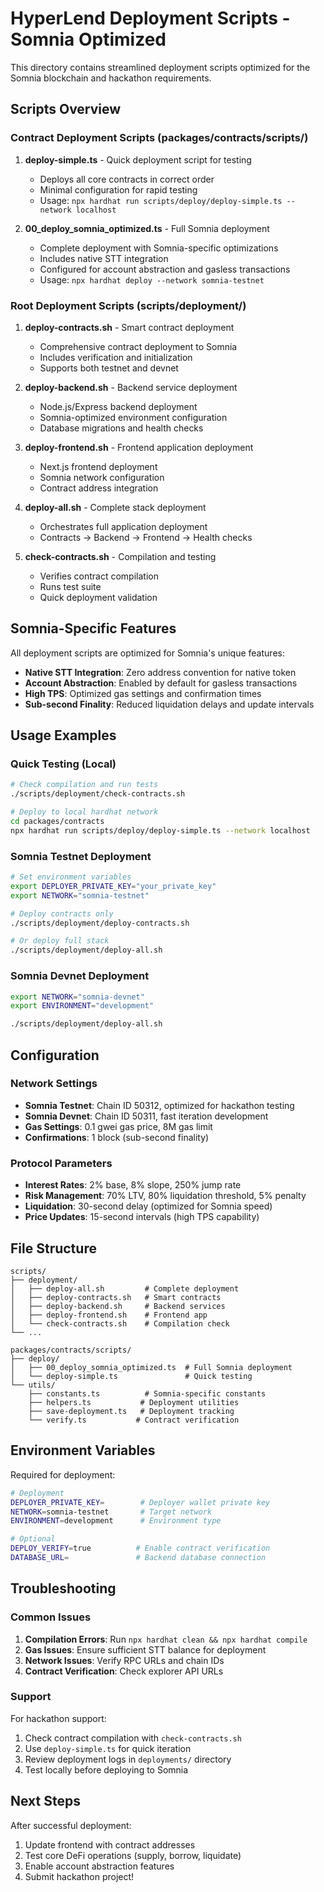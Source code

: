# HyperLend Deployment Scripts - Somnia Optimized

This directory contains streamlined deployment scripts optimized for the Somnia blockchain and hackathon requirements.

## Scripts Overview

### Contract Deployment Scripts (packages/contracts/scripts/)

1. **deploy-simple.ts** - Quick deployment script for testing

   - Deploys all core contracts in correct order
   - Minimal configuration for rapid testing
   - Usage: `npx hardhat run scripts/deploy/deploy-simple.ts --network localhost`

2. **00_deploy_somnia_optimized.ts** - Full Somnia deployment
   - Complete deployment with Somnia-specific optimizations
   - Includes native STT integration
   - Configured for account abstraction and gasless transactions
   - Usage: `npx hardhat deploy --network somnia-testnet`

### Root Deployment Scripts (scripts/deployment/)

1. **deploy-contracts.sh** - Smart contract deployment

   - Comprehensive contract deployment to Somnia
   - Includes verification and initialization
   - Supports both testnet and devnet

2. **deploy-backend.sh** - Backend service deployment

   - Node.js/Express backend deployment
   - Somnia-optimized environment configuration
   - Database migrations and health checks

3. **deploy-frontend.sh** - Frontend application deployment

   - Next.js frontend deployment
   - Somnia network configuration
   - Contract address integration

4. **deploy-all.sh** - Complete stack deployment

   - Orchestrates full application deployment
   - Contracts → Backend → Frontend → Health checks

5. **check-contracts.sh** - Compilation and testing
   - Verifies contract compilation
   - Runs test suite
   - Quick deployment validation

## Somnia-Specific Features

All deployment scripts are optimized for Somnia's unique features:

- **Native STT Integration**: Zero address convention for native token
- **Account Abstraction**: Enabled by default for gasless transactions
- **High TPS**: Optimized gas settings and confirmation times
- **Sub-second Finality**: Reduced liquidation delays and update intervals

## Usage Examples

### Quick Testing (Local)

```bash
# Check compilation and run tests
./scripts/deployment/check-contracts.sh

# Deploy to local hardhat network
cd packages/contracts
npx hardhat run scripts/deploy/deploy-simple.ts --network localhost
```

### Somnia Testnet Deployment

```bash
# Set environment variables
export DEPLOYER_PRIVATE_KEY="your_private_key"
export NETWORK="somnia-testnet"

# Deploy contracts only
./scripts/deployment/deploy-contracts.sh

# Or deploy full stack
./scripts/deployment/deploy-all.sh
```

### Somnia Devnet Deployment

```bash
export NETWORK="somnia-devnet"
export ENVIRONMENT="development"

./scripts/deployment/deploy-all.sh
```

## Configuration

### Network Settings

- **Somnia Testnet**: Chain ID 50312, optimized for hackathon testing
- **Somnia Devnet**: Chain ID 50311, fast iteration development
- **Gas Settings**: 0.1 gwei gas price, 8M gas limit
- **Confirmations**: 1 block (sub-second finality)

### Protocol Parameters

- **Interest Rates**: 2% base, 8% slope, 250% jump rate
- **Risk Management**: 70% LTV, 80% liquidation threshold, 5% penalty
- **Liquidation**: 30-second delay (optimized for Somnia speed)
- **Price Updates**: 15-second intervals (high TPS capability)

## File Structure

```
scripts/
├── deployment/
│   ├── deploy-all.sh         # Complete deployment
│   ├── deploy-contracts.sh   # Smart contracts
│   ├── deploy-backend.sh     # Backend services
│   ├── deploy-frontend.sh    # Frontend app
│   └── check-contracts.sh    # Compilation check
└── ...

packages/contracts/scripts/
├── deploy/
│   ├── 00_deploy_somnia_optimized.ts  # Full Somnia deployment
│   └── deploy-simple.ts               # Quick testing
└── utils/
    ├── constants.ts          # Somnia-specific constants
    ├── helpers.ts           # Deployment utilities
    ├── save-deployment.ts   # Deployment tracking
    └── verify.ts           # Contract verification
```

## Environment Variables

Required for deployment:

```bash
# Deployment
DEPLOYER_PRIVATE_KEY=        # Deployer wallet private key
NETWORK=somnia-testnet       # Target network
ENVIRONMENT=development      # Environment type

# Optional
DEPLOY_VERIFY=true          # Enable contract verification
DATABASE_URL=               # Backend database connection
```

## Troubleshooting

### Common Issues

1. **Compilation Errors**: Run `npx hardhat clean && npx hardhat compile`
2. **Gas Issues**: Ensure sufficient STT balance for deployment
3. **Network Issues**: Verify RPC URLs and chain IDs
4. **Contract Verification**: Check explorer API URLs

### Support

For hackathon support:

1. Check contract compilation with `check-contracts.sh`
2. Use `deploy-simple.ts` for quick iteration
3. Review deployment logs in `deployments/` directory
4. Test locally before deploying to Somnia

## Next Steps

After successful deployment:

1. Update frontend with contract addresses
2. Test core DeFi operations (supply, borrow, liquidate)
3. Enable account abstraction features
4. Submit hackathon project!

